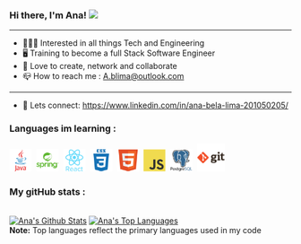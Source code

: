 
### Hi there, I'm Ana!  <img src="https://raw.githubusercontent.com/MartinHeinz/MartinHeinz/master/wave.gif" width="30px">

---
- 👩🏽‍💻 Interested in all things Tech and Engineering
- 🖥 Training to become a full Stack Software Engineer
- 💞 Love to create, network and collaborate
- 📪 How to reach me : A.blima@outlook.com
---
- 🐣 Lets connect: https://www.linkedin.com/in/ana-bela-lima-201050205/
<!---
Anabela-Lima/Anabela-Lima is a :sparkles: special :sparkles: repository because its `README.md` (this file) appears on your GitHub profile.
You can click the Preview link to take a look at your changes.
--->

###  Languages im learning :
<img src="https://github.com/devicons/devicon/blob/master/icons/java/java-original-wordmark.svg" title="Java" alt="Java" width="40" height="40"/>&nbsp;
<img src="https://github.com/devicons/devicon/blob/master/icons/spring/spring-original-wordmark.svg" title="Spring" alt="Spring" width="40" height="40"/>&nbsp;
<img src="https://github.com/devicons/devicon/blob/master/icons/react/react-original-wordmark.svg" title="React" alt="React" width="40" height="40"/>&nbsp;
<img src="https://github.com/devicons/devicon/blob/master/icons/css3/css3-plain-wordmark.svg"  title="CSS3" alt="CSS" width="40" height="40"/>&nbsp;
<img src="https://github.com/devicons/devicon/blob/master/icons/html5/html5-original.svg" title="HTML5" alt="HTML" width="40" height="40"/>&nbsp;
<img src="https://github.com/devicons/devicon/blob/master/icons/javascript/javascript-original.svg" title="JavaScript" alt="JavaScript" width="40" height="40"/>&nbsp;
<img src="https://github.com/devicons/devicon/blob/master/icons/postgresql/postgresql-original-wordmark.svg" title="PSQL"  alt="PSQL" width="40" height="40"/>&nbsp;
<img src="https://github.com/devicons/devicon/blob/master/icons/git/git-original-wordmark.svg" alt="git logo" width ="50" height ="50"/>
  </div>
  

### My gitHub stats :


<br/>
    <a href="https://github.com/anabela-lima/"><img alt="Ana's Github Stats" src="https://github-readme-stats.vercel.app/api?username=anabela-lima&show_icons=true&count_private=true&theme=react&hide_border=true&bg_color=0D1117" /></a>
  <a href="https://github.com/anabela-lima/"><img alt="Ana's Top Languages" src="https://github-readme-stats.vercel.app/api/top-langs/?username=anabela-lima&langs_count=8&count_private=true&layout=compact&theme=react&hide_border=true&bg_color=0D1117" /></a>
  <br/>
  <b>Note:</b> Top languages reflect the primary languages used in my code
 

<!--
**anabela-lima/anabela-lima** is a :sparkles: _special_ :sparkles: repository because its `README.md` (this file) appears on your GitHub profile.




Here are some ideas to get you started:
- :telescope: I’m currently working on ...
- :seedling: I’m currently learning ...
- :dancers: I’m looking to collaborate on ...
- :thinking_face: I’m looking for help with ...
- :speech_balloon: Ask me about ...
- :mailbox: How to reach me: ...
- :smile: Pronouns: ...
- :zap: Fun fact: ...
-->
<!---
Anabela-Lima/Anabela-Lima is a :sparkles: special :sparkles: repository because its `README.md` (this file) appears on your GitHub profile.
You can click the Preview link to take a look at your changes.
--->
